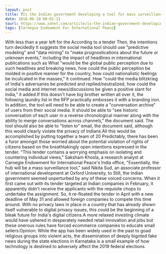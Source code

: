 ```yaml
---
layout: post
title: ?Is the Indian government developing a tool for mass surveillance of its citizens?
date: 2018-06-19 00:02:11
tourl: https://www.zdnet.com/article/is-the-indian-government-developing-a-tool-for-mass-surveillance-of-its-citizens/
tags: [Carnegie Endowment For International Peace]
---
```

With less than a year left for the According to a tender Then, the intentions turn decidedly It suggests the social media tool should use "predictive modeling" and "data mining" to "make prognostications about the future or unknown events," including the impact of headlines in international publications such as What "would be the global public perception due to such headlines and breaking news, how could the public perception be molded in positive manner for the country, how could nationalistic feelings be inculcated in the masses," it continued. How "could the media blitzkrieg of India's adversaries be predicted and replied/neutralized, how could the social media and internet news/discussions be given a positive slant for India," it added.If this doesn't have big brother written all over it, the following laundry list in the RFP practically embosses it with a branding iron. In addition, the tool will need to be able to create a "conversation archive" of users from their social media. It should be able to "see historic conversation of each user in a reverse chronological manner along with the ability to merge conversations across channels," the document said. The tool should also be able to "listen to" email, the document said, although this would clearly violate the privacy of Indians.All this would be accomplished by putting together a team of 20 Predictably, there has been a furor amongst those worried about the potential violation of rights of citizens based on the breathtakingly open intentions expressed in the tender. "This tender contains a worrying emphasis on isolating and countering individual views," Saksham Khosla, a research analyst at Carnegie Endowment for International Peace's India office, "Essentially, the hub will be a mass surveillance tool," said Nikita Sud, an associate professor of international development at Oxford University, to Still, the Indian government seemed unperturbed by any of these voiced concerns. When it first came out with its tender targeted at Indian companies in February, it apparently didn't receive the applicants with the requisite chops to undertake the assignment. So, it re-floated the tender in April with a new deadline of May 31 and allowed foreign companies to compete this time around. With no privacy laws in place in a country that has already shown itself vulnerable to digital privacy issues, this could be the beginning of a bleak future for India's digital citizens.A more relaxed investing climate would have ushered in desperately needed retail innovation and jobs but these onerous rules have forced ecommerce companies to educate small sellers.Opinion: While the app has been widely used in the past to goad religious groups into violent acts, the dissemination of deeply bigoted fake news during the state elections in Karnataka is a small example of how technology is destined to adversely affect the 2019 federal elections.